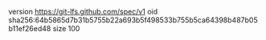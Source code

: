 version https://git-lfs.github.com/spec/v1
oid sha256:64b5865d7b31b5755b22a693b5f498533b755b5ca64398b487b05b11ef26ed48
size 100
